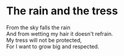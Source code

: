 # The rain and the tress

From the sky falls the rain\
And from wetting my hair it doesn't refrain.\
My tress will not be protected,\
For I want to grow big and respected.
